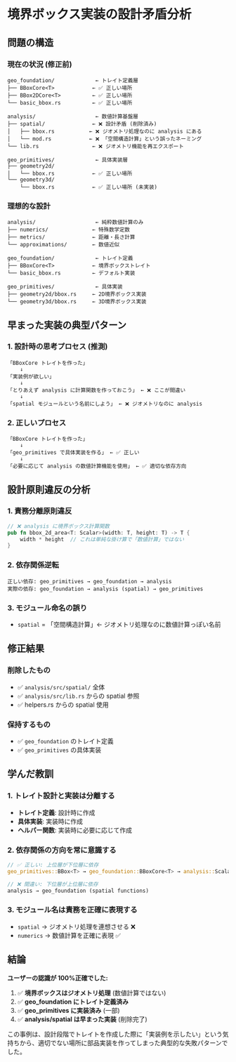 # 境界ボックス実装の設計矛盾分析

## 問題の構造

### 現在の状況 (修正前)

```
geo_foundation/             ← トレイト定義層
├── BBoxCore<T>            ← ✅ 正しい場所
├── BBox2DCore<T>          ← ✅ 正しい場所
└── basic_bbox.rs          ← ✅ 正しい場所

analysis/                   ← 数値計算基盤層
├── spatial/               ← ❌ 設計矛盾 (削除済み)
│   ├── bbox.rs           ← ❌ ジオメトリ処理なのに analysis にある
│   └── mod.rs            ← ❌ 「空間構造計算」という誤ったネーミング
└── lib.rs                 ← ❌ ジオメトリ機能を再エクスポート

geo_primitives/             ← 具体実装層
├── geometry2d/
│   └── bbox.rs            ← ✅ 正しい場所
└── geometry3d/
    └── bbox.rs            ← ✅ 正しい場所 (未実装)
```

### 理想的な設計

```
analysis/                   ← 純粋数値計算のみ
├── numerics/              ← 特殊数学定数
├── metrics/               ← 距離・長さ計算
└── approximations/        ← 数値近似

geo_foundation/             ← トレイト定義
├── BBoxCore<T>            ← 境界ボックストレイト
└── basic_bbox.rs          ← デフォルト実装

geo_primitives/             ← 具体実装
├── geometry2d/bbox.rs     ← 2D境界ボックス実装
└── geometry3d/bbox.rs     ← 3D境界ボックス実装
```

## 早まった実装の典型パターン

### 1. 設計時の思考プロセス (推測)

```
「BBoxCore トレイトを作った」
    ↓
「実装例が欲しい」
    ↓
「とりあえず analysis に計算関数を作っておこう」 ← ❌ ここが間違い
    ↓
「spatial モジュールという名前にしよう」 ← ❌ ジオメトリなのに analysis
```

### 2. 正しいプロセス

```
「BBoxCore トレイトを作った」
    ↓
「geo_primitives で具体実装を作る」 ← ✅ 正しい
    ↓
「必要に応じて analysis の数値計算機能を使用」 ← ✅ 適切な依存方向
```

## 設計原則違反の分析

### 1. 責務分離原則違反

```rust
// ❌ analysis に境界ボックス計算関数
pub fn bbox_2d_area<T: Scalar>(width: T, height: T) -> T {
    width * height  // これは単純な掛け算で「数値計算」ではない
}
```

### 2. 依存関係逆転

```
正しい依存: geo_primitives → geo_foundation → analysis
実際の依存: geo_foundation → analysis (spatial) → geo_primitives
```

### 3. モジュール命名の誤り

- `spatial` = 「空間構造計算」← ジオメトリ処理なのに数値計算っぽい名前

## 修正結果

### 削除したもの

- ✅ `analysis/src/spatial/` 全体
- ✅ `analysis/src/lib.rs` からの spatial 参照
- ✅ helpers.rs からの spatial 使用

### 保持するもの

- ✅ `geo_foundation` のトレイト定義
- ✅ `geo_primitives` の具体実装

## 学んだ教訓

### 1. トレイト設計と実装は分離する

- **トレイト定義**: 設計時に作成
- **具体実装**: 実装時に作成
- **ヘルパー関数**: 実装時に必要に応じて作成

### 2. 依存関係の方向を常に意識する

```rust
// ✅ 正しい: 上位層が下位層に依存
geo_primitives::BBox<T> → geo_foundation::BBoxCore<T> → analysis::Scalar

// ❌ 間違い: 下位層が上位層に依存
analysis → geo_foundation (spatial functions)
```

### 3. モジュール名は責務を正確に表現する

- `spatial` → ジオメトリ処理を連想させる ❌
- `numerics` → 数値計算を正確に表現 ✅

## 結論

**ユーザーの認識が 100%正確でした:**

1. ✅ **境界ボックスはジオメトリ処理** (数値計算ではない)
2. ✅ **geo_foundation にトレイト定義済み**
3. ✅ **geo_primitives に実装済み** (一部)
4. ✅ **analysis/spatial は早まった実装** (削除完了)

この事例は、設計段階でトレイトを作成した際に「実装例を示したい」という気持ちから、適切でない場所に部品実装を作ってしまった典型的な失敗パターンでした。
